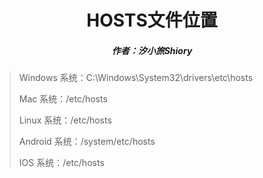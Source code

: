 <center><h1>HOSTS文件位置</h1></center>

<center><h5>作者：汐小旅Shiory</h5></center>



> Windows 系统：C:\Windows\System32\drivers\etc\hosts
>
> Mac 系统：/etc/hosts
>
> Linux 系统：/etc/hosts
>
> Android 系统：/system/etc/hosts
>
> IOS 系统：/etc/hosts
